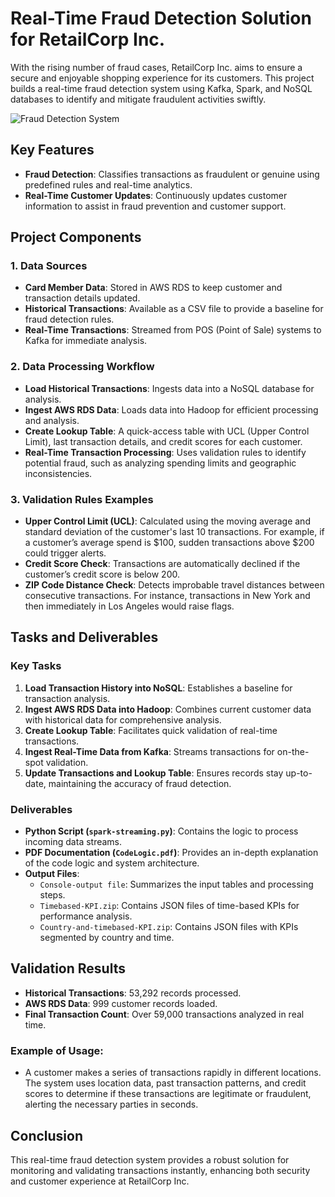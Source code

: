 # **Real-Time Fraud Detection Solution for RetailCorp Inc.**
With the rising number of fraud cases, RetailCorp Inc. aims to ensure a secure and enjoyable shopping experience for its customers. 
This project builds a real-time fraud detection system using Kafka, Spark, and NoSQL databases to identify and mitigate fraudulent 
activities swiftly.

![Fraud Detection System](https://github.com/user-attachments/assets/bdc01d82-0a37-437c-9ffb-d1004a1c124e)

## **Key Features**

- **Fraud Detection**: Classifies transactions as fraudulent or genuine using predefined rules and real-time analytics.
- **Real-Time Customer Updates**: Continuously updates customer information to assist in fraud prevention and customer support.

## **Project Components**

### **1. Data Sources**
- **Card Member Data**: Stored in AWS RDS to keep customer and transaction details updated.
- **Historical Transactions**: Available as a CSV file to provide a baseline for fraud detection rules.
- **Real-Time Transactions**: Streamed from POS (Point of Sale) systems to Kafka for immediate analysis.

### **2. Data Processing Workflow**
- **Load Historical Transactions**: Ingests data into a NoSQL database for analysis.
- **Ingest AWS RDS Data**: Loads data into Hadoop for efficient processing and analysis.
- **Create Lookup Table**: A quick-access table with UCL (Upper Control Limit), last transaction details, and credit scores for each customer.
- **Real-Time Transaction Processing**: Uses validation rules to identify potential fraud, such as analyzing spending limits and geographic inconsistencies.

### **3. Validation Rules Examples**
- **Upper Control Limit (UCL)**: Calculated using the moving average and standard deviation of the customer's last 10 transactions. 
  For example, if a customer’s average spend is $100, sudden transactions above $200 could trigger alerts.
- **Credit Score Check**: Transactions are automatically declined if the customer’s credit score is below 200.
- **ZIP Code Distance Check**: Detects improbable travel distances between consecutive transactions. 
  For instance, transactions in New York and then immediately in Los Angeles would raise flags.

## **Tasks and Deliverables**

### **Key Tasks**
1. **Load Transaction History into NoSQL**: Establishes a baseline for transaction analysis.
2. **Ingest AWS RDS Data into Hadoop**: Combines current customer data with historical data for comprehensive analysis.
3. **Create Lookup Table**: Facilitates quick validation of real-time transactions.
4. **Ingest Real-Time Data from Kafka**: Streams transactions for on-the-spot validation.
5. **Update Transactions and Lookup Table**: Ensures records stay up-to-date, maintaining the accuracy of fraud detection.

### **Deliverables**
- **Python Script (`spark-streaming.py`)**: Contains the logic to process incoming data streams.
- **PDF Documentation (`CodeLogic.pdf`)**: Provides an in-depth explanation of the code logic and system architecture.
- **Output Files**: 
  - `Console-output file`: Summarizes the input tables and processing steps.
  - `Timebased-KPI.zip`: Contains JSON files of time-based KPIs for performance analysis.
  - `Country-and-timebased-KPI.zip`: Contains JSON files with KPIs segmented by country and time.

## **Validation Results**
- **Historical Transactions**: 53,292 records processed.
- **AWS RDS Data**: 999 customer records loaded.
- **Final Transaction Count**: Over 59,000 transactions analyzed in real time.

### **Example of Usage:**
- A customer makes a series of transactions rapidly in different locations. The system uses location data, past transaction patterns, 
  and credit scores to determine if these transactions are legitimate or fraudulent, alerting the necessary parties in seconds.

## **Conclusion**
This real-time fraud detection system provides a robust solution for monitoring and validating transactions instantly, enhancing 
both security and customer experience at RetailCorp Inc.
